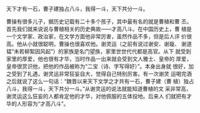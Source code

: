 天下才有一石，曹子建独占八斗，我得一斗，天下共分一斗。

曹操有很多儿子，据历史记载有二十多个孩子，其中最有名的就是曹植和曹 丕。首先我们就来说说与曹植相关的历史典故——才高八斗。在中国历史上，曹 植是一个文学家、政治家，在文学方面他非常厉害，虽然作品不多，但是后人评 价很高。他从小就很聪明，曹操也很喜欢他。谢灵运（之前有说过谢安、谢璇、 谢道韫“未若柳絮因风起”）的家族是名门望族，家里世世代代都是高官。从下 就受到家里的厚爱，他也很有才华，当时作品一出来就会受到文人雅士、皇帝的 厚爱，皇帝很赏识他，把他的作品被称为“二宝（诗、字写得好）”。本身出身就 很好，加之受到了礼遇，谢灵运非常狂妄自大，觉得自己特别厉害。有一次谢灵 运喝完酒之后就说了这么一句话：“魏晋以来天下文学之才共有一石，曹子建（曹 植）独占八斗，我得一斗，天下共分一斗。”从谢灵运的说法就能知道曹植的文 采非常高，谢灵运这么狂妄的人都肯定他的才华，对他佩服的五体投地。后来人 们就把有才华的人形容为“才高八斗”。